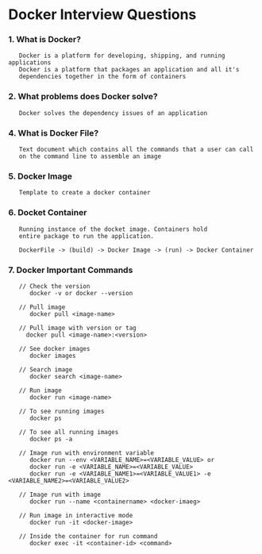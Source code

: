 
# Docker Interview Questions
### 1. What is Docker?
       Docker is a platform for developing, shipping, and running applications
       Docker is a platform that packages an application and all it's 
       dependencies together in the form of containers

### 2. What problems does Docker solve?
       Docker solves the dependency issues of an application
       
### 4. What is Docker File?
       Text document which contains all the commands that a user can call
       on the command line to assemble an image

### 5. Docker Image
       Template to create a docker container

### 6. Docket Container
       Running instance of the docket image. Containers hold
       entire package to run the application.

       DockerFile -> (build) -> Docker Image -> (run) -> Docker Container 

### 7. Docker Important Commands
       // Check the version
          docker -v or docker --version

       // Pull image
          docker pull <image-name>

       // Pull image with version or tag
         docker pull <image-name>:<version>
       
       // See docker images
          docker images

       // Search image
          docker search <image-name>

       // Run image
          docker run <image-name>

       // To see running images
          docker ps
       
       // To see all running images
          docker ps -a

       // Image run with environment variable
          docker run --env <VARIABLE_NAME>=<VARIABLE_VALUE> or 
          docker run -e <VARIABLE_NAME>=<VARIABLE_VALUE>
          docker run -e <VARIABLE_NAME1>=<VARIABLE_VALUE1> -e <VARIABLE_NAME2>=<VARIABLE_VALUE2>

       // Image run with image
          docker run --name <containername> <docker-imaeg>

       // Run image in interactive mode
          docker run -it <docker-image>
       
       // Inside the container for run command
          docker exec -it <container-id> <command>

       
